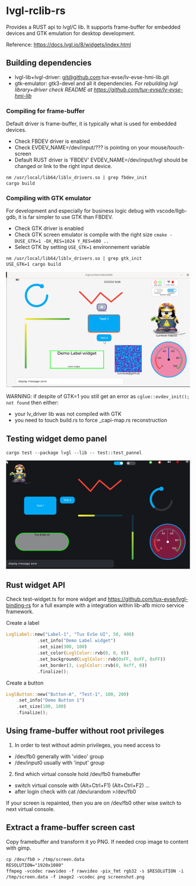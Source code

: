 # lvgl-rclib-rs

Provides a RUST api to lvgl/C lib. It supports frame-buffer for embedded devices and GTK emulation
for desktop development.

Reference: https://docs.lvgl.io/8/widgets/index.html

## Building dependencies

* lvgl-lib+lvgl-driver: git@github.com:tux-evse/lv-evse-hmi-lib.git
* gtk-emulator: gtk3-devel and all it dependencies.
_For rebuilding lvgl library+driver check README at https://github.com/tux-evse/lv-evse-hmi-lib_

### Compiling for frame-buffer

Default driver is frame-buffer, it is typically what is used for embedded devices.

* Check FBDEV driver is enabled
* Check EVDEV_NAME=/dev/input/??? is pointing on your mouse/touch-screen
* Default RUST driver is 'FBDEV' EVDEV_NAME=/dev/input/lvgl should be changed or link to the right input device.

```
nm /usr/local/lib64/liblv_drivers.so | grep fbdev_init
cargo build
```

### Compiling with GTK emulator

For development and especially for business logic debug with vscode/llgb-gdb, it is far simpler to use GTK than FBDEV.

* Check GTK driver is enabled
* Check GTK screen emulator is compile with the right size ```cmake -DUSE_GTK=1 -DX_RES=1024 Y_RES=600 ..```
* Select GTK by setting ```USE_GTK=1``` environnement variable

```
nm /usr/local/lib64/liblv_drivers.so | grep gtk_init
USE_GTK=1 cargo build
```
![lvgl-rust-demo](./assets/lvgl-rust-test.png)

WARNING: if despite of GTK=1 you still get an error as ```cglue::evdev_init(); not found``` then either:
* your lv_driver lib was not compiled with GTK
* you need to touch build.rs to force _capi-map.rs reconstruction

## Testing widget demo panel

```
cargo test --package lvgl --lib -- test::test_pannel
```

![LVGL demo screen](Docs/lvgl-demo-screen.png)


## Rust widget API

Check test-widget.ts for more widget and https://github.com/tux-evse/lvgl-binding-rs for a full example
with a integration within lib-afb micro service framework.

Create a label
```Rust
LvglLabel::new("Label-1", "Tux EvSe UI", 50, 400)
            .set_info("Demo Label widget")
            .set_size(300, 100)
            .set_color(LvglColor::rvb(0, 0, 0))
            .set_background(LvglColor::rvb(0xFF, 0xFF, 0xFF))
            .set_border(3, LvglColor::rvb(0, 0xff, 0))
            .finalize();
```

Create a button
```Rust
LvglButton::new("Button-A", "Test-1", 100, 200)
    .set_info("Demo Button 1")
    .set_size(180, 100)
    .finalize();
```

## Using frame-buffer without root privileges

1) In order to test without admin privileges, you need access to

* /dev/fb0 generally with 'video' group
* /dev/input0 usually with 'input' group

2) find which virtual console hold /dev/fb0 framebuffer

* switch virtual console with (Alt+Ctrl+F1) (Alt+Ctrl+F2) ...
* after login check with cat /dev/urandom >/dev/fb0

If your screen is repainted, then you are on /dev/fb0 other wise switch to next virtual console.


## Extract a frame-buffer screen cast

Copy framebuffer and transform it yo PNG. If needed crop image to content with gimp.
```
cp /dev/fb0 > /tmp/screen.data
RESOLUTION="1920x1080"
ffmpeg -vcodec rawvideo -f rawvideo -pix_fmt rgb32 -s $RESOLUTION -i /tmp/screen.data -f image2 -vcodec png screenshot.png
```
